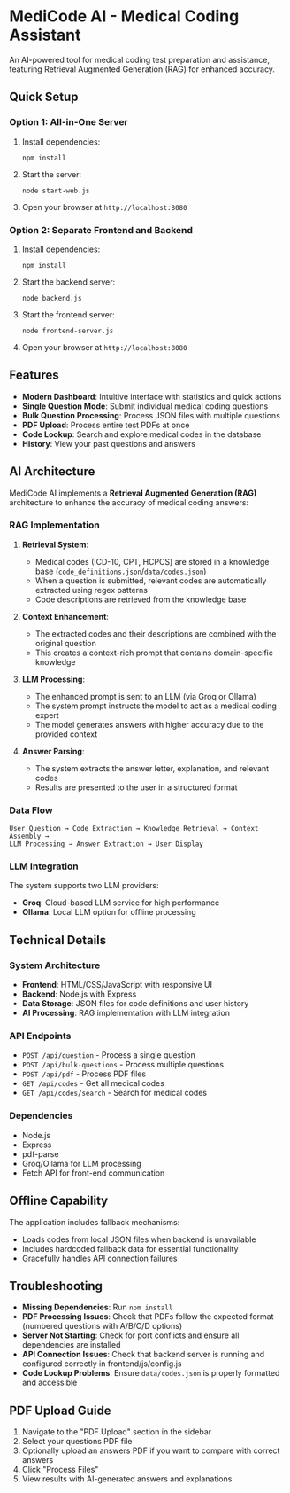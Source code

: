 # MediCode AI - Medical Coding Assistant

An AI-powered tool for medical coding test preparation and assistance, featuring Retrieval Augmented Generation (RAG) for enhanced accuracy.

## Quick Setup

### Option 1: All-in-One Server

1. Install dependencies:
   ```
   npm install
   ```

2. Start the server:
   ```
   node start-web.js
   ```

3. Open your browser at `http://localhost:8080`

### Option 2: Separate Frontend and Backend

1. Install dependencies:
   ```
   npm install
   ```

2. Start the backend server:
   ```
   node backend.js
   ```

3. Start the frontend server:
   ```
   node frontend-server.js
   ```
   
4. Open your browser at `http://localhost:8080`

## Features

- **Modern Dashboard**: Intuitive interface with statistics and quick actions
- **Single Question Mode**: Submit individual medical coding questions
- **Bulk Question Processing**: Process JSON files with multiple questions
- **PDF Upload**: Process entire test PDFs at once
- **Code Lookup**: Search and explore medical codes in the database
- **History**: View your past questions and answers

## AI Architecture

MediCode AI implements a **Retrieval Augmented Generation (RAG)** architecture to enhance the accuracy of medical coding answers:

### RAG Implementation

1. **Retrieval System**:
   - Medical codes (ICD-10, CPT, HCPCS) are stored in a knowledge base (`code_definitions.json`/`data/codes.json`)
   - When a question is submitted, relevant codes are automatically extracted using regex patterns
   - Code descriptions are retrieved from the knowledge base

2. **Context Enhancement**:
   - The extracted codes and their descriptions are combined with the original question
   - This creates a context-rich prompt that contains domain-specific knowledge

3. **LLM Processing**:
   - The enhanced prompt is sent to an LLM (via Groq or Ollama)
   - The system prompt instructs the model to act as a medical coding expert
   - The model generates answers with higher accuracy due to the provided context

4. **Answer Parsing**:
   - The system extracts the answer letter, explanation, and relevant codes
   - Results are presented to the user in a structured format

### Data Flow

```
User Question → Code Extraction → Knowledge Retrieval → Context Assembly → 
LLM Processing → Answer Extraction → User Display
```

### LLM Integration

The system supports two LLM providers:
- **Groq**: Cloud-based LLM service for high performance
- **Ollama**: Local LLM option for offline processing

## Technical Details

### System Architecture

- **Frontend**: HTML/CSS/JavaScript with responsive UI
- **Backend**: Node.js with Express
- **Data Storage**: JSON files for code definitions and user history
- **AI Processing**: RAG implementation with LLM integration

### API Endpoints

- `POST /api/question` - Process a single question
- `POST /api/bulk-questions` - Process multiple questions
- `POST /api/pdf` - Process PDF files
- `GET /api/codes` - Get all medical codes
- `GET /api/codes/search` - Search for medical codes

### Dependencies

- Node.js
- Express
- pdf-parse
- Groq/Ollama for LLM processing
- Fetch API for front-end communication

## Offline Capability

The application includes fallback mechanisms:
- Loads codes from local JSON files when backend is unavailable
- Includes hardcoded fallback data for essential functionality
- Gracefully handles API connection failures

## Troubleshooting

- **Missing Dependencies**: Run `npm install`
- **PDF Processing Issues**: Check that PDFs follow the expected format (numbered questions with A/B/C/D options)
- **Server Not Starting**: Check for port conflicts and ensure all dependencies are installed
- **API Connection Issues**: Check that backend server is running and configured correctly in frontend/js/config.js
- **Code Lookup Problems**: Ensure `data/codes.json` is properly formatted and accessible

## PDF Upload Guide

1. Navigate to the "PDF Upload" section in the sidebar
2. Select your questions PDF file
3. Optionally upload an answers PDF if you want to compare with correct answers
4. Click "Process Files"
5. View results with AI-generated answers and explanations 